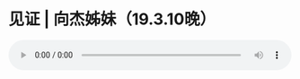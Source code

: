 # 见证 | 向杰姊妹（19.3.10晚）

<audio style="width: 100%;" preload="false" controls controlslist="nodownload"><source src="//cdn.wechat.edu.pl/audio/mp3/old/27360.mp3" type="audio/mpeg">Your browser does not support the audio element.</audio>


